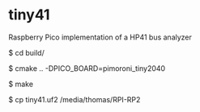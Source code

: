 # tiny41
Raspberry Pico implementation of a HP41 bus analyzer

 $ cd build/
 
 $ cmake .. -DPICO_BOARD=pimoroni_tiny2040
 
 $ make
 
 $ cp tiny41.uf2 /media/thomas/RPI-RP2
